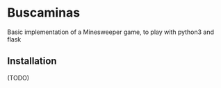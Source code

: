 # Buscaminas

Basic implementation of a Minesweeper game, to play with python3 and flask

## Installation
(TODO)

